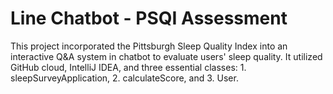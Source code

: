 # Line Chatbot - PSQI Assessment

This project incorporated the Pittsburgh Sleep Quality Index into an interactive Q&A system in chatbot to evaluate users' sleep quality. It utilized GitHub cloud, IntelliJ IDEA, and three essential classes: 1. sleepSurveyApplication, 2. calculateScore, and 3. User.




